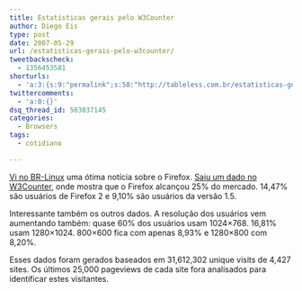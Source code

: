 ```yaml
---
title: Estatísticas gerais pelo W3Counter
author: Diego Eis
type: post
date: 2007-05-29
url: /estatisticas-gerais-pelo-w3counter/
tweetbackscheck:
  - 1356453581
shorturls:
  - 'a:3:{s:9:"permalink";s:58:"http://tableless.com.br/estatisticas-gerais-pelo-w3counter";s:7:"tinyurl";s:26:"http://tinyurl.com/3h9tw9a";s:4:"isgd";s:19:"http://is.gd/CiM03q";}'
twittercomments:
  - 'a:0:{}'
dsq_thread_id: 503037145
categories:
  - Browsers
tags:
  - cotidiano

---
```

[Vi no BR-Linux][1] uma ótima notícia sobre o Firefox. [Saiu um dado no W3Counter][2], onde mostra que o Firefox alcançou 25% do mercado. 14,47% são usuários de Firefox 2 e 9,10% são usuários da versão 1.5.

Interessante também os outros dados. A resolução dos usuários vem aumentando também: quase 60% dos usuários usam 1024&#215;768. 16,81% usam 1280&#215;1024. 800&#215;600 fica com apenas 8,93% e 1280&#215;800 com 8,20%.

Esses dados foram gerados baseados em 31,612,302 unique visits de 4,427 sites. Os últimos 25,000 pageviews de cada site fora analisados para identificar estes visitantes.

 [1]: http://br-linux.org/linux/firefox-alcancou-25-do-mercado-de-navegadores
 [2]: http://www.w3counter.com/globalstats.php?date=2007-05-20